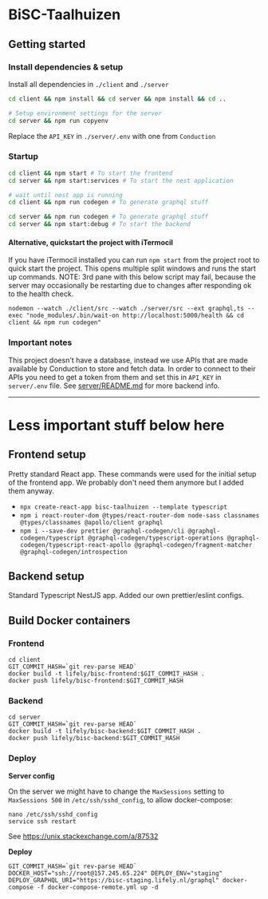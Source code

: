 # BiSC-Taalhuizen

## Getting started

### Install dependencies & setup

Install all dependencies in `./client` and `./server`

```sh
cd client && npm install && cd server && npm install && cd ..

# Setup environment settings for the server
cd server && npm run copyenv
```

Replace the `API_KEY` in `./server/.env` with one from `Conduction`

### Startup

```bash
cd client && npm start # To start the frontend
cd server && npm start:services # To start the nest application

# wait until nest app is running
cd client && npm run codegen # To generate graphql stuff

cd server && npm run codegen # To generate graphql stuff
cd server && npm start:debug # To start the backend
```

#### Alternative, quickstart the project with iTermocil

If you have iTermocil installed you can run `npm start` from the project root to quick start the project. This opens
multiple split windows and runs the start up commands.
NOTE: 3rd pane with this below script may fail, because the server may occasionally be restarting due to changes after responding ok to the health check.

```
nodemon --watch ./client/src --watch ./server/src --ext graphql,ts --exec "node_modules/.bin/wait-on http://localhost:5000/health && cd client && npm run codegen"
```

### Important notes

This project doesn't have a database, instead we use APIs that are made available by Conduction to store and fetch data. In order to connect to their APIs you need to get a token from them and set this in `API_KEY` in `server/.env` file. See [server/README.md](server/README.md) for more backend info.

---

# Less important stuff below here

## Frontend setup

Pretty standard React app. These commands were used for the initial setup of the frontend app. We probably don't need them anymore but I added them anyway.

- `npx create-react-app bisc-taalhuizen --template typescript`
- `npm i react-router-dom @types/react-router-dom node-sass classnames @types/classnames @apollo/client graphql`
- `npm i --save-dev prettier @graphql-codegen/cli @graphql-codegen/typescript @graphql-codegen/typescript-operations @graphql-codegen/typescript-react-apollo @graphql-codegen/fragment-matcher @graphql-codegen/introspection`

## Backend setup

Standard Typescript NestJS app. Added our own prettier/eslint configs.

## Build Docker containers

### Frontend

```
cd client
GIT_COMMIT_HASH=`git rev-parse HEAD`
docker build -t lifely/bisc-frontend:$GIT_COMMIT_HASH .
docker push lifely/bisc-frontend:$GIT_COMMIT_HASH
```

### Backend

```
cd server
GIT_COMMIT_HASH=`git rev-parse HEAD`
docker build -t lifely/bisc-backend:$GIT_COMMIT_HASH .
docker push lifely/bisc-backend:$GIT_COMMIT_HASH
```

### Deploy

**Server config**

On the server we might have to change the `MaxSessions` setting to `MaxSessions 500` in `/etc/ssh/sshd_config`, to allow docker-compose:

```
nano /etc/ssh/sshd_config
service ssh restart
```

See https://unix.stackexchange.com/a/87532

**Deploy**

```
GIT_COMMIT_HASH=`git rev-parse HEAD` DOCKER_HOST="ssh://root@157.245.65.224" DEPLOY_ENV="staging" DEPLOY_GRAPHQL_URI="https://bisc-staging.lifely.nl/graphql" docker-compose -f docker-compose-remote.yml up -d
```
